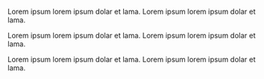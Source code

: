 <div class="row">
  <div class="col-xs-12 col-sm-6">
    <p>Lorem ipsum lorem ipsum dolar et lama. Lorem ipsum lorem ipsum dolar et lama.</p>
    <p>Lorem ipsum lorem ipsum dolar et lama. Lorem ipsum lorem ipsum dolar et lama.</p>
  </div>
  <div class="col-xs-12 col-sm-6">
    <p>Lorem ipsum lorem ipsum dolar et lama. Lorem ipsum lorem ipsum dolar et lama.</p>
  </div>
</div>
